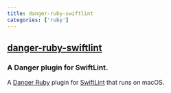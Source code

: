 ```yaml
---
title: danger-ruby-swiftlint
categories: ['ruby']
---
```

## [danger-ruby-swiftlint](https://github.com/ashfurrow/danger-ruby-swiftlint)

### A Danger plugin for SwiftLint.


A [Danger Ruby](https://github.com/danger/danger) plugin for [SwiftLint](https://github.com/realm/SwiftLint) that runs on macOS.
